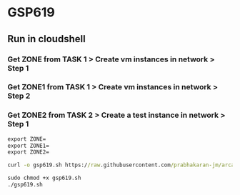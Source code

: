 # GSP619
## Run in cloudshell
### Get ZONE from TASK 1 > Create vm instances in network > Step 1 
### Get ZONE1 from TASK 1 > Create vm instances in network > Step 2
### Get ZONE2 from TASK 2 > Create a test instance in network > Step 1
```cmd
export ZONE=
export ZONE1=
export ZONE2=

curl -o gsp619.sh https://raw.githubusercontent.com/prabhakaran-jm/arcade-june2024/master/Level1/gsp619.sh

sudo chmod +x gsp619.sh
./gsp619.sh
```